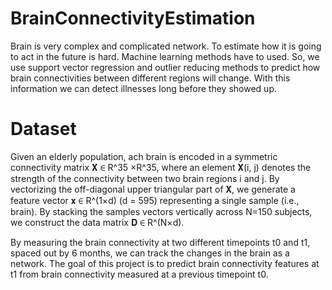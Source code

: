 # BrainConnectivityEstimation

Brain is very complex and complicated network. To estimate how it is going to act in the future is hard. Machine learning methods have to used. So, we use support vector regression and outlier reducing methods to predict how brain connectivities between different regions will change. With this information we can detect illnesses long before they showed up.


# Dataset
Given an elderly population, ach brain is encoded in a symmetric connectivity matrix 𝐗 ∈ R^35 ×R^35, where an element 𝐗(i, j)
denotes the strength of the connectivity between two brain regions i and j. By vectorizing the off-diagonal upper triangular
part of 𝐗, we generate a feature vector 𝐱 ∈ R^(1×d) (d = 595) representing a single sample (i.e., brain). By stacking the samples vectors vertically across N=150 subjects, we construct the data matrix 𝐃 ∈ R^(N×d).

By measuring the brain connectivity at two different timepoints t0 and t1, spaced out by 6 months, we can track the changes in the brain as a network. The goal of this project is to predict brain connectivity features at t1 from brain connectivity measured at a previous timepoint t0.
